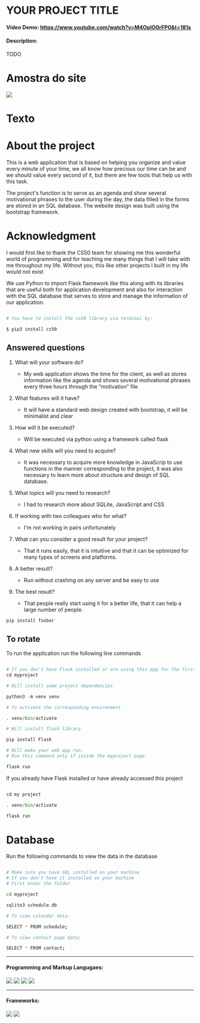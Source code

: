 # YOUR PROJECT TITLE
#### Video Demo:  <https://www.youtube.com/watch?v=M4OplO0rFP0&t=181s>
#### Description:
TODO
# Amostra do site

![](https://i.giphy.com/media/LEjDWeFaCSKvQzYcxO/giphy.webp)
# Texto

# About the project

This is a web application that is based on helping you organize and value every minute of your time, we all know how precious our time can be and we should value every second of it, but there are few tools that help us with this task.

The project's function is to serve as an agenda and show several motivational phrases to the user during the day, the data filled in the forms are stored in an SQL database. The website design was built using the bootstrap framework.

# Acknowledgment

I would first like to thank the CS50 team for showing me this wonderful world of programming and for teaching me many things that I will take with me throughout my life. Without you, this like other projects I built in my life would not exist

We use Python to import Flask flamework like this along with its libraries
that are useful both for application development and also for interaction
with the SQL database that serves to store and manage the information of our
application.

```python

# You have to install the cs50 library via terminal by:

$ pip3 install cs50


```
## Answered questions

1. What will your software do?
     - My web application shows the time for the client, as well as stores information like the agenda and shows several motivational phrases every three hours through the “motivation” file


2. What features will it have?
     - It will have a standard web design created with bootstrap, it will be minimalist and clear


3. How will it be executed?
     - Will be executed via python using a framework called flask


4. What new skills will you need to acquire?
     - It was necessary to acquire more knowledge in JavaScrip to use functions in the manner corresponding to the project, it was also necessary to learn more about structure and design of SQL database.

5. What topics will you need to research?
     - I had to research more about SQLite, JavaScript and CSS



6. If working with two colleagues who for what?
     - I'm not working in pairs unfortunately


7. What can you consider a good result for your project?
     - That it runs easily, that it is intuitive and that it can be optimized for many types of screens and platforms.

8. A better result?
     - Run without crashing on any server and be easy to use
     
8. The best result?
     - That people really start using it for a better life, that it can help a large number of people.


```bash
pip install foobar
```

## To rotate

To run the application run the following line commands


```python

# If you don't have Flask installed or are using this app for the first time
cd myproject

# Will install some project dependencies

python3 -m venv venv 

# To activate the corresponding environment

. venv/bin/activate 

# Will install flask library

pip install Flask

# Will make your web app run. 
# Run this command only if inside the myproject page

flask run

```

If you already have Flask installed or have already accessed this project

```python

cd my project

. venv/bin/activate

flask run
```

# Database

Run the following commands to view the data in the database

```bash

# Make sure you have SQL installed on your machine 
# If you don't have it installed on your machine 
# First enter the folder

cd myproject

sqlite3 schedule.db 

# To view calendar data:

SELECT * FROM schedule; 

# To view contact page data;

SELECT * FROM contact;

```



------------------------------------------------------------------------------------------------------------------------
#### Programming and Markup Langugaes:

<a><img class="icons_curve" src="https://img.shields.io/badge/HTML5-E34F26?style=for-the-badge&logo=HTML5&logoColor=white"/></a>
<a><img class="icons_curve" src="https://img.shields.io/badge/CSS3-1572B6?style=for-the-badge&logo=CSS3&logoColor=white"/></a>
<a><img class="icons_curve" src="https://img.shields.io/badge/JavaScript-F7DF1E?style=for-the-badge&logo=JavaScript&logoColor=black"/></a>
<a><img class="icons_curve" src="https://img.shields.io/badge/Python-3776AB?style=for-the-badge&logo=Python&logoColor=white"/></a>



------------------------------------------------------------------------------------------------------------------------
#### Frameworks:

<a><img class="icons_curve" src="https://img.shields.io/badge/Flask-000000?style=for-the-badge&logo=Flask&logoColor=white"/></a>
<a><img class="icons_curve" src="https://img.shields.io/badge/Bootstrap-7952B3?style=for-the-badge&logo=Bootstrap&logoColor=white"/></a>
